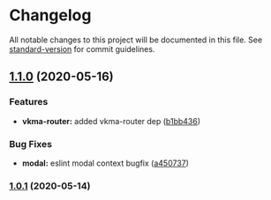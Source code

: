 # Changelog

All notable changes to this project will be documented in this file. See [standard-version](https://github.com/conventional-changelog/standard-version) for commit guidelines.

## [1.1.0](https://github.com/wolframdeus/mini-apps-template/compare/v1.0.1...v1.1.0) (2020-05-16)


### Features

* **vkma-router:** added vkma-router dep ([b1bb436](https://github.com/wolframdeus/mini-apps-template/commit/b1bb436a4a168a7482edd34487788dbe9b6b5ad5))


### Bug Fixes

* **modal:** eslint modal context bugfix ([a450737](https://github.com/wolframdeus/mini-apps-template/commit/a450737ebf4662c40cc2ca0f3f3ebc37a4706dcb))

### [1.0.1](https://github.com/wolframdeus/mini-apps-template/compare/v2.0.2...v1.0.1) (2020-05-14)
